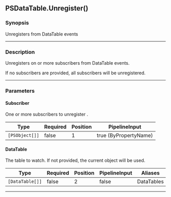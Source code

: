 PSDataTable.Unregister()
------------------------

### Synopsis
Unregisters from DataTable events

---

### Description

Unregisters on or more subscribers from DataTable events.

If no subscribers are provided, all subscribers will be unregistered.

---

### Parameters
#### **Subscriber**
One or more subscribers to unregister .

|Type          |Required|Position|PipelineInput        |
|--------------|--------|--------|---------------------|
|`[PSObject[]]`|false   |1       |true (ByPropertyName)|

#### **DataTable**
The table to watch.  If not provided, the current object will be used.

|Type           |Required|Position|PipelineInput|Aliases   |
|---------------|--------|--------|-------------|----------|
|`[DataTable[]]`|false   |2       |false        |DataTables|

---
